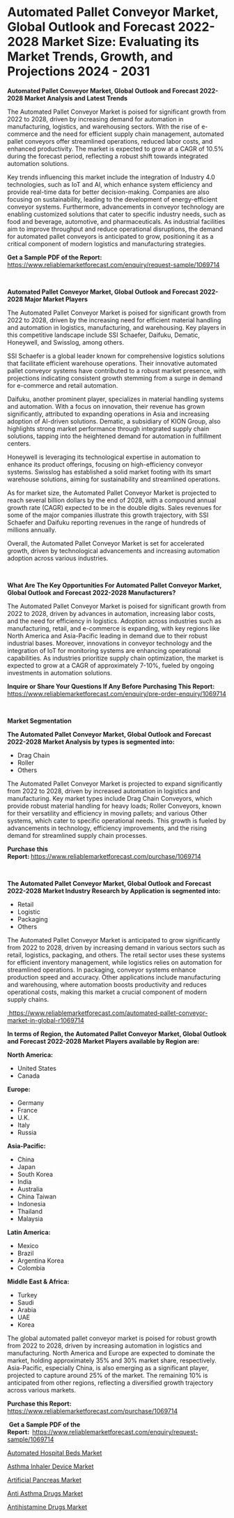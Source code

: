 <p><h1>Automated Pallet Conveyor Market, Global Outlook and Forecast 2022-2028 Market Size: Evaluating its Market Trends, Growth, and Projections 2024 - 2031</h1></p><p><strong>Automated Pallet Conveyor Market, Global Outlook and Forecast 2022-2028 Market Analysis and Latest Trends</strong></p>
<p><p>The Automated Pallet Conveyor Market is poised for significant growth from 2022 to 2028, driven by increasing demand for automation in manufacturing, logistics, and warehousing sectors. With the rise of e-commerce and the need for efficient supply chain management, automated pallet conveyors offer streamlined operations, reduced labor costs, and enhanced productivity. The market is expected to grow at a CAGR of 10.5% during the forecast period, reflecting a robust shift towards integrated automation solutions.</p><p>Key trends influencing this market include the integration of Industry 4.0 technologies, such as IoT and AI, which enhance system efficiency and provide real-time data for better decision-making. Companies are also focusing on sustainability, leading to the development of energy-efficient conveyor systems. Furthermore, advancements in conveyor technology are enabling customized solutions that cater to specific industry needs, such as food and beverage, automotive, and pharmaceuticals. As industrial facilities aim to improve throughput and reduce operational disruptions, the demand for automated pallet conveyors is anticipated to grow, positioning it as a critical component of modern logistics and manufacturing strategies.</p></p>
<p><strong>Get a Sample PDF of the Report:&nbsp;</strong> <a href="https://www.reliablemarketforecast.com/enquiry/request-sample/1069714">https://www.reliablemarketforecast.com/enquiry/request-sample/1069714</a></p>
<p>&nbsp;</p>
<p><strong>Automated Pallet Conveyor Market, Global Outlook and Forecast 2022-2028 Major Market Players</strong></p>
<p><p>The Automated Pallet Conveyor Market is poised for significant growth from 2022 to 2028, driven by the increasing need for efficient material handling and automation in logistics, manufacturing, and warehousing. Key players in this competitive landscape include SSI Schaefer, Daifuku, Dematic, Honeywell, and Swisslog, among others.</p><p>SSI Schaefer is a global leader known for comprehensive logistics solutions that facilitate efficient warehouse operations. Their innovative automated pallet conveyor systems have contributed to a robust market presence, with projections indicating consistent growth stemming from a surge in demand for e-commerce and retail automation.</p><p>Daifuku, another prominent player, specializes in material handling systems and automation. With a focus on innovation, their revenue has grown significantly, attributed to expanding operations in Asia and increasing adoption of AI-driven solutions. Dematic, a subsidiary of KION Group, also highlights strong market performance through integrated supply chain solutions, tapping into the heightened demand for automation in fulfillment centers.</p><p>Honeywell is leveraging its technological expertise in automation to enhance its product offerings, focusing on high-efficiency conveyor systems. Swisslog has established a solid market footing with its smart warehouse solutions, aiming for sustainability and streamlined operations.</p><p>As for market size, the Automated Pallet Conveyor Market is projected to reach several billion dollars by the end of 2028, with a compound annual growth rate (CAGR) expected to be in the double digits. Sales revenues for some of the major companies illustrate this growth trajectory, with SSI Schaefer and Daifuku reporting revenues in the range of hundreds of millions annually.</p><p>Overall, the Automated Pallet Conveyor Market is set for accelerated growth, driven by technological advancements and increasing automation adoption across various industries.</p></p>
<p>&nbsp;</p>
<p><strong>What Are The Key Opportunities For Automated Pallet Conveyor Market, Global Outlook and Forecast 2022-2028 Manufacturers?</strong></p>
<p><p>The Automated Pallet Conveyor Market is poised for significant growth from 2022 to 2028, driven by advances in automation, increasing labor costs, and the need for efficiency in logistics. Adoption across industries such as manufacturing, retail, and e-commerce is expanding, with key regions like North America and Asia-Pacific leading in demand due to their robust industrial bases. Moreover, innovations in conveyor technology and the integration of IoT for monitoring systems are enhancing operational capabilities. As industries prioritize supply chain optimization, the market is expected to grow at a CAGR of approximately 7-10%, fueled by ongoing investments in automation solutions.</p></p>
<p><strong>Inquire or Share Your Questions If Any Before Purchasing This Report:</strong> <a href="https://www.reliablemarketforecast.com/enquiry/pre-order-enquiry/1069714">https://www.reliablemarketforecast.com/enquiry/pre-order-enquiry/1069714</a></p>
<p>&nbsp;</p>
<p><strong>Market Segmentation</strong></p>
<p><strong>The Automated Pallet Conveyor Market, Global Outlook and Forecast 2022-2028 Market Analysis by types is segmented into:</strong></p>
<p><ul><li>Drag Chain</li><li>Roller</li><li>Others</li></ul></p>
<p><p>The Automated Pallet Conveyor Market is projected to expand significantly from 2022 to 2028, driven by increased automation in logistics and manufacturing. Key market types include Drag Chain Conveyors, which provide robust material handling for heavy loads; Roller Conveyors, known for their versatility and efficiency in moving pallets; and various Other systems, which cater to specific operational needs. This growth is fueled by advancements in technology, efficiency improvements, and the rising demand for streamlined supply chain processes.</p></p>
<p><strong>Purchase this Report:&nbsp;</strong><a href="https://www.reliablemarketforecast.com/purchase/1069714">https://www.reliablemarketforecast.com/purchase/1069714</a></p>
<p>&nbsp;</p>
<p><strong>The Automated Pallet Conveyor Market, Global Outlook and Forecast 2022-2028 Market Industry Research by Application is segmented into:</strong></p>
<p><ul><li>Retail</li><li>Logistic</li><li>Packaging</li><li>Others</li></ul></p>
<p><p>The Automated Pallet Conveyor Market is anticipated to grow significantly from 2022 to 2028, driven by increasing demand in various sectors such as retail, logistics, packaging, and others. The retail sector uses these systems for efficient inventory management, while logistics relies on automation for streamlined operations. In packaging, conveyor systems enhance production speed and accuracy. Other applications include manufacturing and warehousing, where automation boosts productivity and reduces operational costs, making this market a crucial component of modern supply chains.</p></p>
<p><a href="https://www.reliablemarketforecast.com/automated-pallet-conveyor-market-in-global-r1069714">&nbsp;https://www.reliablemarketforecast.com/automated-pallet-conveyor-market-in-global-r1069714</a></p>
<p><strong>In terms of Region, the Automated Pallet Conveyor Market, Global Outlook and Forecast 2022-2028 Market Players available by Region are:</strong></p>
<p>
    <p> <strong> North America: </strong>
        <ul>
            <li>United States</li>
            <li>Canada</li>
        </ul>
        </p> 
    <p> <strong> Europe: </strong>
        <ul>
            <li>Germany</li>
            <li>France</li>
            <li>U.K.</li>
            <li>Italy</li>
            <li>Russia</li>
        </ul>
        </p> 
    <p> <strong> Asia-Pacific: </strong>
        <ul>
            <li>China</li>
            <li>Japan</li>
            <li>South Korea</li>
            <li>India</li>
            <li>Australia</li>
            <li>China Taiwan</li>
            <li>Indonesia</li>
            <li>Thailand</li>
            <li>Malaysia</li>
        </ul>
        </p> 
    <p> <strong> Latin America: </strong>
        <ul>
            <li>Mexico</li>
            <li>Brazil</li>
            <li>Argentina Korea</li>
            <li>Colombia</li>
        </ul>
        </p> 
    <p> <strong> Middle East & Africa: </strong>
        <ul>
            <li>Turkey</li>
            <li>Saudi</li>
            <li>Arabia</li>
            <li>UAE</li>
            <li>Korea</li>
        </ul>
    </p>
    </p>
<p><p>The global automated pallet conveyor market is poised for robust growth from 2022 to 2028, driven by increasing automation in logistics and manufacturing. North America and Europe are expected to dominate the market, holding approximately 35% and 30% market share, respectively. Asia-Pacific, especially China, is also emerging as a significant player, projected to capture around 25% of the market. The remaining 10% is anticipated from other regions, reflecting a diversified growth trajectory across various markets.</p></p>
<p><strong>Purchase this Report: </strong><a href="https://www.reliablemarketforecast.com/purchase/1069714">https://www.reliablemarketforecast.com/purchase/1069714</a></p>
<p>&nbsp;<strong>Get a Sample PDF of the Report:&nbsp;&nbsp;</strong><a href="https://www.reliablemarketforecast.com/enquiry/request-sample/1069714">https://www.reliablemarketforecast.com/enquiry/request-sample/1069714</a></p>
<p><strong></strong></p>
<p><p><a href="https://www.linkedin.com/pulse/automated-hospital-beds-market-segmentation-geographical-regions-3l91c?trackingId=%2F5avBWiZS3WuAWvmXvZmRQ%3D%3D">Automated Hospital Beds Market</a></p><p><a href="https://www.linkedin.com/pulse/asthma-inhaler-device-market-share-size-trends-industry-exfnc?trackingId=z5YHrPLmQpu9auUB5BYPFg%3D%3D">Asthma Inhaler Device Market</a></p><p><a href="https://www.linkedin.com/pulse/strategic-insights-global-artificial-pancreas-market-trends-kkicc?trackingId=Jk2bOfxeQZGVBp8VE%2FcSRQ%3D%3D">Artificial Pancreas Market</a></p><p><a href="https://www.linkedin.com/pulse/anti-asthma-drugs-market-global-insights-regional-analysis-d63re?trackingId=QP%2FQlEWFTzyX8fpIGXIO2Q%3D%3D">Anti Asthma Drugs Market</a></p><p><a href="https://www.linkedin.com/pulse/antihistamine-drugs-market-trends-detailed-study-its-segmentation-sooge?trackingId=x9CMMBUBQ0CtA1pFfDcSbA%3D%3D">Antihistamine Drugs Market</a></p></p>